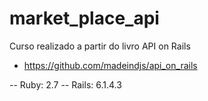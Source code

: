# market_place_api
Curso realizado a partir do livro API on Rails
- https://github.com/madeindjs/api_on_rails

-- Ruby: 2.7
-- Rails: 6.1.4.3
